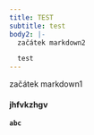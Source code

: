 ```yaml
---
title: TEST
subtitle: test
body2: |-
  začátek markdown2

  test
---
```

začátek markdown1

#### **jhfvkzhgv**

**`abc`**
